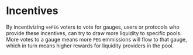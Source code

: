 # Incentives

By incentivizing `vePEG` voters to vote for gauges, users or protocols who provide these incentives, can try to draw more liquidity to specific pools. More votes to a gauge means more `PEG` emmissions will flow to that gauge, which in turn means higher rewards for liquidity providers in the pool.
